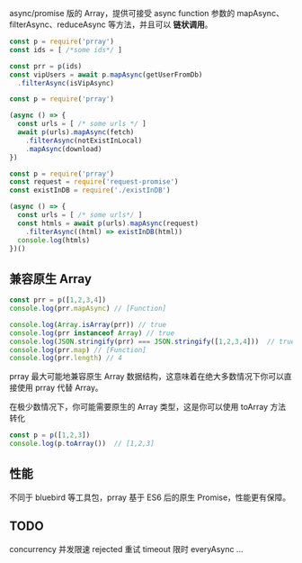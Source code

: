 async/promise 版的 Array，提供可接受 async function 参数的 mapAsync、filterAsync、reduceAsync 等方法，并且可以 **链状调用**。

```javascript
const p = require('prray')
const ids = [ /*some ids*/ ]

const prr = p(ids)
const vipUsers = await p.mapAsync(getUserFromDb)
  .filterAsync(isVipAsync)
```

```javascript
const p = require('prray')

(async () => {
  const urls = [ /* some urls */ ]
  await p(urls).mapAsync(fetch)
    .filterAsync(notExistInLocal)
    .mapAsync(download)
})

```

```javascript
const p = require('prray')
const request = require('request-promise')
const existInDB = require('./existInDB')

(async () => {
  const urls = [ /* some urls*/ ]
  const htmls = await p(urls).mapAsync(request)
    .filterAsync((html) => existInDB(html))
  console.log(htmls)
})()
```

## 兼容原生 Array
```javascript
const prr = p([1,2,3,4])
console.log(prr.mapAsync) // [Function]

console.log(Array.isArray(prr)) // true
console.log(prr instanceof Array) // true
console.log(JSON.stringify(prr) === JSON.stringify([1,2,3,4]))  // true
console.log(prr.map) // [Function]
console.log(prr.length) // 4
```

prray 最大可能地兼容原生 Array 数据结构，这意味着在绝大多数情况下你可以直接使用 prray 代替 Array。

在极少数情况下，你可能需要原生的 Array 类型，这是你可以使用 toArray 方法转化

```javascript
const p = p([1,2,3])
console.log(p.toArray())  // [1,2,3]
```

## 性能
不同于 bluebird 等工具包，prray 基于 ES6 后的原生 Promise，性能更有保障。

## TODO
concurrency 并发限速
rejected 重试
timeout 限时
everyAsync
...